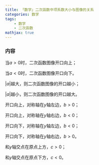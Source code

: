 ```yaml
---
title: 「数学」二次函数中项系数大小与图像的关系
categories: 数学
tags:
    - 数学
    - 二次函数
mathjax: true
---
```


### 内容

当$a>0$时，二次函数图像开口向上；

当$a<0$时，二次函数图像开口向下。

$|a|$越大，则二次函数图像的开口越小；

$|a|$越小，则二次函数图像的开口越大。

开口向上，对称轴在$y$轴左边，$b>0$；

开口向上，对称轴在$y$轴右边，$b<0$；

开口向下，对称轴在$y$轴左边，$b<0$；

开口向下，对称轴在$y$轴右边，$b>0$。

和$y$轴交点在原点上方，$c>0$；

和$y$轴交点在原点下方，$c<0$。
